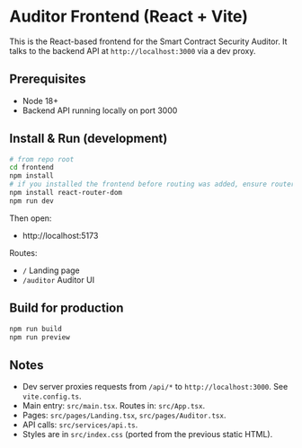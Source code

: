 # Auditor Frontend (React + Vite)

This is the React-based frontend for the Smart Contract Security Auditor. It talks to the backend API at `http://localhost:3000` via a dev proxy.

## Prerequisites
- Node 18+
- Backend API running locally on port 3000

## Install & Run (development)
```bash
# from repo root
cd frontend
npm install
# if you installed the frontend before routing was added, ensure router is present
npm install react-router-dom
npm run dev
```

Then open:
- http://localhost:5173

Routes:
- `/` Landing page
- `/auditor` Auditor UI

## Build for production
```bash
npm run build
npm run preview
```

## Notes
- Dev server proxies requests from `/api/*` to `http://localhost:3000`. See `vite.config.ts`.
- Main entry: `src/main.tsx`. Routes in: `src/App.tsx`.
- Pages: `src/pages/Landing.tsx`, `src/pages/Auditor.tsx`.
- API calls: `src/services/api.ts`.
- Styles are in `src/index.css` (ported from the previous static HTML).
